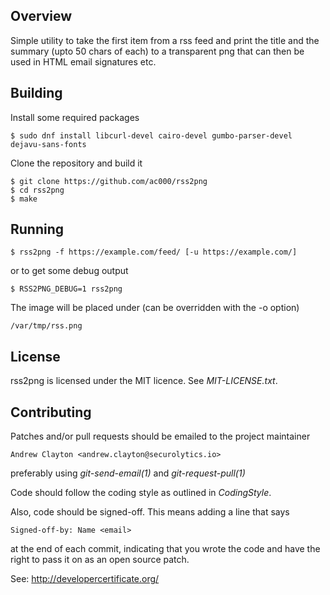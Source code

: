 ## Overview

Simple utility to take the first item from a rss feed and print the title
and the summary (upto 50 chars of each) to a transparent png that can then
be used in HTML email signatures etc.


## Building

Install some required packages

    $ sudo dnf install libcurl-devel cairo-devel gumbo-parser-devel dejavu-sans-fonts

Clone the repository and build it

    $ git clone https://github.com/ac000/rss2png
    $ cd rss2png
    $ make


## Running

    $ rss2png -f https://example.com/feed/ [-u https://example.com/]

or to get some debug output

    $ RSS2PNG_DEBUG=1 rss2png

The image will be placed under (can be overridden with the -o option)

    /var/tmp/rss.png


## License

rss2png is licensed under the MIT licence. See *MIT-LICENSE.txt*.


## Contributing

Patches and/or pull requests should be emailed to the project maintainer

    Andrew Clayton <andrew.clayton@securolytics.io>

preferably using *git-send-email(1)* and *git-request-pull(1)*

Code should follow the coding style as outlined in *CodingStyle*.

Also, code should be signed-off. This means adding a line that says

    Signed-off-by: Name <email>

at the end of each commit, indicating that you wrote the code and have the
right to pass it on as an open source patch.

See: <http://developercertificate.org/>
